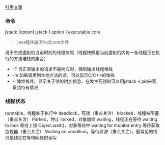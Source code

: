 [引用文章](https://juejin.cn/post/6844904152850497543)

### 命令
jstack [option] <pid>
jstack [ option ] executable core
> java程序崩溃生成core文件

用于生成虚拟机当前时刻的线程快照（线程快照是当前虚拟机内每一条线程正在执行的方法堆栈的集合）

- -F 当正常输出的请求不被响应时，强制输出线程堆栈
- -m 如果调用到本地方法的话，可以显示C/C++的堆栈
- -l 除堆栈外，显示关于锁的附加信息，在发生死锁时可以用jstack -l pid来观察锁持有情况

### 线程状态
runnable，线程处于执行中
deadlock，死锁（重点关注）
blocked，线程被阻塞 （重点关注）
Parked，停止
locked，对象加锁
waiting，线程正在等待
waiting to lock 等待上锁
Object.wait()，对象等待中
waiting for monitor entry 等待获取监视器（重点关注）
Waiting on condition，等待资源（重点关注），最常见的情况是线程在等待网络的读写
